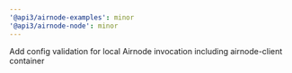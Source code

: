 ```yaml
---
'@api3/airnode-examples': minor
'@api3/airnode-node': minor
---
```


Add config validation for local Airnode invocation including airnode-client container
